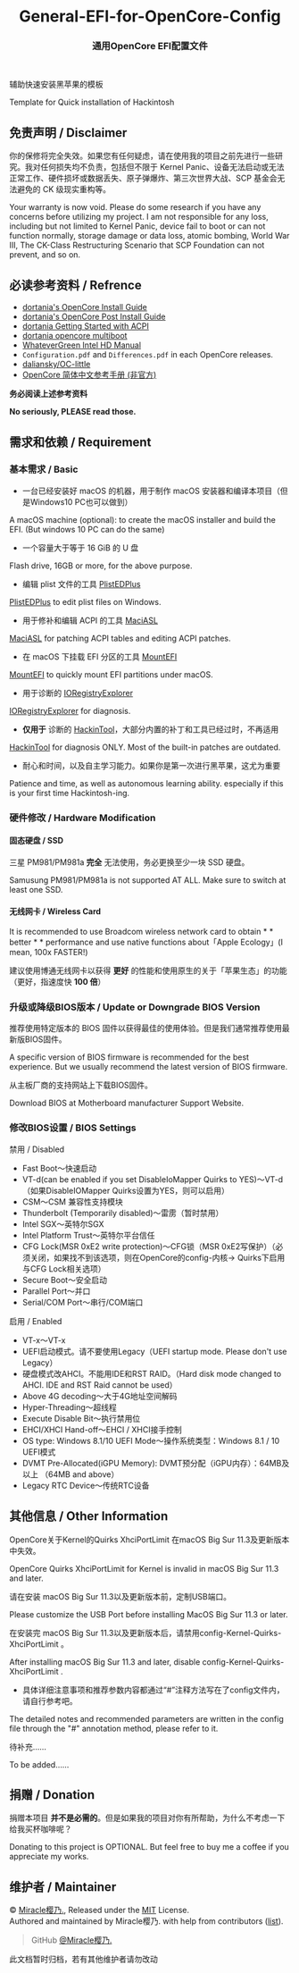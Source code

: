 <h1 align="center">General-EFI-for-OpenCore-Config</h1>
<h3 align="center">通用OpenCore EFI配置文件</h3>
<br>

辅助快速安装黑苹果的模板

Template for Quick installation of Hackintosh

## 免责声明 / Disclaimer

你的保修将完全失效。如果您有任何疑虑，请在使用我的项目之前先进行一些研究。我对任何损失均不负责，包括但不限于 Kernel Panic、设备无法启动或无法正常工作、硬件损坏或数据丢失、原子弹爆炸、第三次世界大战、SCP 基金会无法避免的 CK 级现实重构等。

Your warranty is now void. Please do some research if you have any concerns before utilizing my project. I am not responsible for any loss, including but not limited to Kernel Panic, device fail to boot or can not function normally, storage damage or data loss, atomic bombing, World War III, The CK-Class Restructuring Scenario that SCP Foundation can not prevent, and so on.

## 必读参考资料 / Refrence

- [dortania's OpenCore Install Guide](https://dortania.github.io/OpenCore-Install-Guide/)
- [dortania's OpenCore Post Install Guide](https://dortania.github.io/OpenCore-Post-Install/)
- [dortania Getting Started with ACPI](https://dortania.github.io/OpenCore-Post-Install/)
- [dortania opencore multiboot](https://github.com/dortania/OpenCore-Multiboot)
- [WhateverGreen Intel HD Manual](https://github.com/acidanthera/WhateverGreen/blob/master/Manual/FAQ.IntelHD.en.md)
- `Configuration.pdf` and `Differences.pdf` in each OpenCore releases.
- [daliansky/OC-little](https://github.com/daliansky/OC-little)
- [OpenCore 简体中文参考手册 (非官方)](https://oc.skk.moe)

**务必阅读上述参考资料**

**No seriously, PLEASE read those.**

## 需求和依赖 / Requirement

### 基本需求 / Basic

- 一台已经安装好 macOS 的机器，用于制作 macOS 安装器和编译本项目（但是Windows10 PC也可以做到）

A macOS machine (optional): to create the macOS installer and build the EFI. (But windows 10 PC can do the same)

- 一个容量大于等于 16 GiB 的 U 盘

Flash drive, 16GB or more, for the above purpose.

- 编辑 plist 文件的工具 [PlistEDPlus](https://github.com/ic005k/PlistEDPlus)

[PlistEDPlus](https://github.com/ic005k/PlistEDPlus) to edit plist files on Windows.

- 用于修补和编辑 ACPI 的工具 [MaciASL](https://github.com/acidanthera/MaciASL)

[MaciASL](https://github.com/acidanthera/MaciASL) for patching ACPI tables and editing ACPI patches.

- 在 macOS 下挂载 EFI 分区的工具 [MountEFI](https://github.com/corpnewt/MountEFI)

[MountEFI](https://github.com/corpnewt/MountEFI) to quickly mount EFI partitions under macOS.

- 用于诊断的 [IORegistryExplorer](https://developer.apple.com/downloads)

[IORegistryExplorer](https://developer.apple.com/downloads) for diagnosis.

- **仅用于** 诊断的 [HackinTool](https://github.com/headkaze/Hackintool)，大部分内置的补丁和工具已经过时，不再适用

[HackinTool](https://github.com/headkaze/Hackintool) for diagnosis ONLY. Most of the built-in patches are outdated.

- 耐心和时间，以及自主学习能力。如果你是第一次进行黑苹果，这尤为重要

Patience and time, as well as autonomous learning ability. especially if this is your first time Hackintosh-ing.

### 硬件修改 / Hardware Modification

#### 固态硬盘 / SSD

三星 PM981/PM981a **完全** 无法使用，务必更换至少一块 SSD 硬盘。

Samusung PM981/PM981a is not supported AT ALL. Make sure to switch at least one SSD.

#### 无线网卡 / Wireless Card

It is recommended to use Broadcom wireless network card to obtain * * better * * performance and use native functions about「Apple Ecology」(I mean, 100x FASTER!)

建议使用博通无线网卡以获得 **更好** 的性能和使用原生的关于「苹果生态」的功能（更好，指速度快 **100 倍**）

### 升级或降级BIOS版本 / Update or Downgrade BIOS Version

推荐使用特定版本的 BIOS 固件以获得最佳的使用体验。但是我们通常推荐使用最新版BIOS固件。

A specific version of BIOS firmware is recommended for the best experience. But we usually recommend the latest version of BIOS firmware.

从主板厂商的支持网站上下载BIOS固件。

Download BIOS at Motherboard manufacturer Support Website. 

### 修改BIOS设置 / BIOS Settings

禁用 / Disabled
* Fast Boot～快速启动
* VT-d(can be enabled if you set DisableIoMapper Quirks to YES)～VT-d（如果DisableIOMapper Quirks设置为YES，则可以启用）
* CSM～CSM 兼容性支持模块
* Thunderbolt (Temporarily disabled)～雷雳（暂时禁用）
* Intel SGX～英特尔SGX
* Intel Platform Trust～英特尔平台信任
* CFG Lock(MSR 0xE2 write protection)～CFG锁（MSR 0xE2写保护）（必须关闭，如果找不到该选项，则在OpenCore的config-内核-> Quirks下启用与CFG Lock相关选项）
* Secure Boot～安全启动
* Parallel Port～并口
* Serial/COM Port～串行/COM端口

启用 / Enabled
* VT-x～VT-x
* UEFI启动模式。请不要使用Legacy（UEFI startup mode. Please don't use Legacy）
* 硬盘模式改AHCI。不能用IDE和RST RAID。（Hard disk mode changed to AHCI. IDE and RST Raid cannot be used）
* Above 4G decoding～大于4G地址空间解码
* Hyper-Threading～超线程
* Execute Disable Bit～执行禁用位
* EHCI/XHCI Hand-off～EHCI / XHCI接手控制
* OS type: Windows 8.1/10 UEFI Mode～操作系统类型：Windows 8.1 / 10 UEFI模式
* DVMT Pre-Allocated(iGPU Memory): DVMT预分配（iGPU内存）：64MB及以上 （64MB and above）
* Legacy RTC Device～传统RTC设备

## 其他信息 / Other Information

OpenCore关于Kernel的Quirks XhciPortLimit 在macOS Big Sur 11.3及更新版本中失效。

OpenCore Quirks XhciPortLimit for Kernel is invalid in macOS Big Sur 11.3 and later.

请在安装 macOS Big Sur 11.3以及更新版本前，定制USB端口。

Please customize the USB Port before installing MacOS Big Sur 11.3 or later.

在安装完 macOS Big Sur 11.3以及更新版本后，请禁用config-Kernel-Quirks-XhciPortLimit 。

After installing macOS Big Sur 11.3 and later, disable config-Kernel-Quirks-XhciPortLimit .

- 具体详细注意事项和推荐参数内容都通过“#”注释方法写在了config文件内，请自行参考吧。

The detailed notes and recommended parameters are written in the config file through the "#" annotation method, please refer to it.

待补充……

To be added……

## 捐赠 / Donation

捐赠本项目 **并不是必需的**。但是如果我的项目对你有所帮助，为什么不考虑一下给我买杯咖啡呢？

Donating to this project is OPTIONAL. But feel free to buy me a coffee if you appreciate my works.

## 维护者 / Maintainer

© [Miracle樱乃.](https://github.com/Miracle-Sakuno), Released under the [MIT](./LICENSE) License.<br>
Authored and maintained by Miracle樱乃. with help from contributors ([list](https://github.com/Miracle-Sakuno/General-EFI-for-OpenCore-Config/graphs/contributors)).

> GitHub [@Miracle樱乃.](https://github.com/Miracle-Sakuno) 

此文档暂时归档，若有其他维护者请勿改动
